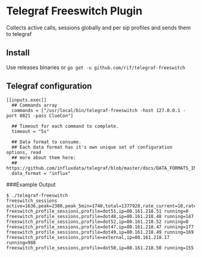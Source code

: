 # Telegraf Freeswitch Plugin

Collects active calls, sessions globally and per sip profiles and sends them to telegraf

## Install
Use releases binaries or ```go get -u github.com/rif/telegraf-freeswitch```

## Telegraf configuration

```
[[inputs.exec]]
  ## Commands array
  commands = ["/usr/local/bin/telegraf-freeswitch -host 127.0.0.1 -port 8021 -pass ClueCon"]

  ## Timeout for each command to complete.
  timeout = "5s"

  ## Data format to consume.
  ## Each data format has it's own unique set of configuration options, read
  ## more about them here:
  ## https://github.com/influxdata/telegraf/blob/master/docs/DATA_FORMATS_INPUT.md
  data_format = "influx"
```

###Example Output
```
$ ./telegraf-freeswitch
freeswitch_sessions active=1636,peak=2380,peak_5min=1740,total=1377928,rate_current=10,rate_max=300,rate_peak=234,rate_peak_5min=25
freeswitch_profile_sessions,profile=dot51,ip=80.161.218.51 running=0
freeswitch_profile_sessions,profile=dot48,ip=80.161.218.48 running=147
freeswitch_profile_sessions,profile=dot52,ip=80.161.218.52 running=0
freeswitch_profile_sessions,profile=dot47,ip=80.161.218.47 running=177
freeswitch_profile_sessions,profile=dot49,ip=80.161.218.49 running=169
freeswitch_profile_sessions,profile=external,ip=80.161.218.17 running=988
freeswitch_profile_sessions,profile=dot50,ip=80.161.218.50 running=155
```
